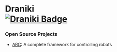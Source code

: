<h1>Draniki<br><a target="_blank" href="https://theorangealliance.org/teams/25116"><img alt="Draniki Badge" src="https://img.shields.io/badge/Draniki%20%2325116-d7651e"></a></h1>

### Open Source Projects

- [ARC](https://github.com/DranikiRobotics/arc): A complete framework for controlling robots
